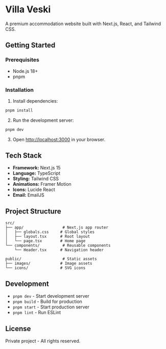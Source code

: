 # Villa Veski

A premium accommodation website built with Next.js, React, and Tailwind CSS.

## Getting Started

### Prerequisites
- Node.js 18+ 
- pnpm

### Installation

1. Install dependencies:
```bash
pnpm install
```

2. Run the development server:
```bash
pnpm dev
```

3. Open [http://localhost:3000](http://localhost:3000) in your browser.

## Tech Stack

- **Framework:** Next.js 15
- **Language:** TypeScript
- **Styling:** Tailwind CSS
- **Animations:** Framer Motion
- **Icons:** Lucide React
- **Email:** EmailJS

## Project Structure

```
src/
├── app/                 # Next.js app router
│   ├── globals.css     # Global styles
│   ├── layout.tsx      # Root layout
│   └── page.tsx        # Home page
└── components/          # Reusable components
    └── Header.tsx      # Navigation header

public/                  # Static assets
├── images/             # Image assets
└── icons/              # SVG icons
```

## Development

- `pnpm dev` - Start development server
- `pnpm build` - Build for production
- `pnpm start` - Start production server
- `pnpm lint` - Run ESLint

## License

Private project - All rights reserved.

